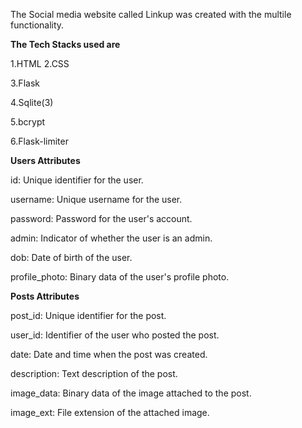 The Social media website called Linkup was created with the multile functionality.

**The Tech Stacks used are**

1.HTML
2.CSS

3.Flask

4.Sqlite(3)

5.bcrypt

6.Flask-limiter





**Users Attributes**

id: Unique identifier for the user.

username: Unique username for the user.

password: Password for the user's account.

admin: Indicator of whether the user is an admin.

dob: Date of birth of the user.

profile_photo: Binary data of the user's profile photo.



**Posts Attributes**

post_id: Unique identifier for the post.

user_id: Identifier of the user who posted the post.

date: Date and time when the post was created.

description: Text description of the post.

image_data: Binary data of the image attached to the post.

image_ext: File extension of the attached image.



